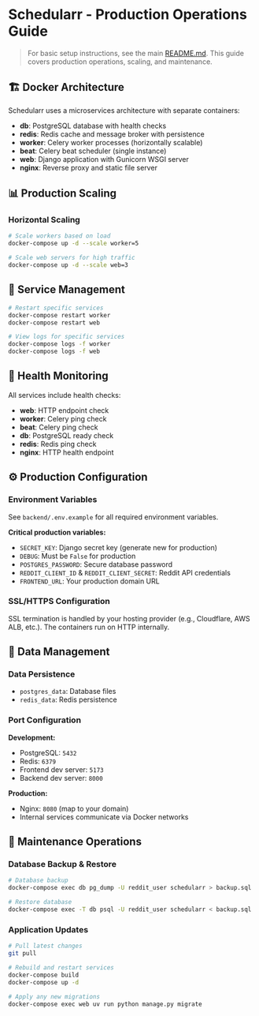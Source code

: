 # Schedularr - Production Operations Guide

> For basic setup instructions, see the main [README.md](README.md). This guide covers production operations, scaling, and maintenance.

## 🏗️ Docker Architecture

Schedularr uses a microservices architecture with separate containers:

- **db**: PostgreSQL database with health checks
- **redis**: Redis cache and message broker with persistence  
- **worker**: Celery worker processes (horizontally scalable)
- **beat**: Celery beat scheduler (single instance)
- **web**: Django application with Gunicorn WSGI server
- **nginx**: Reverse proxy and static file server

## 📊 Production Scaling

### Horizontal Scaling
```bash
# Scale workers based on load
docker-compose up -d --scale worker=5

# Scale web servers for high traffic
docker-compose up -d --scale web=3
```

## 🔧 Service Management
```bash
# Restart specific services
docker-compose restart worker
docker-compose restart web

# View logs for specific services
docker-compose logs -f worker
docker-compose logs -f web
```

## 🏥 Health Monitoring
All services include health checks:
- **web**: HTTP endpoint check
- **worker**: Celery ping check  
- **beat**: Celery ping check
- **db**: PostgreSQL ready check
- **redis**: Redis ping check
- **nginx**: HTTP health endpoint

## ⚙️ Production Configuration

### Environment Variables

See `backend/.env.example` for all required environment variables.

**Critical production variables:**
- `SECRET_KEY`: Django secret key (generate new for production)
- `DEBUG`: Must be `False` for production
- `POSTGRES_PASSWORD`: Secure database password  
- `REDDIT_CLIENT_ID` & `REDDIT_CLIENT_SECRET`: Reddit API credentials
- `FRONTEND_URL`: Your production domain URL

### SSL/HTTPS Configuration

SSL termination is handled by your hosting provider (e.g., Cloudflare, AWS ALB, etc.). The containers run on HTTP internally.

## 💾 Data Management

### Data Persistence

- `postgres_data`: Database files
- `redis_data`: Redis persistence

### Port Configuration

**Development:**
- PostgreSQL: `5432`
- Redis: `6379`  
- Frontend dev server: `5173`
- Backend dev server: `8000`

**Production:**
- Nginx: `8080` (map to your domain)
- Internal services communicate via Docker networks

## 🔧 Maintenance Operations

### Database Backup & Restore
```bash
# Database backup
docker-compose exec db pg_dump -U reddit_user schedularr > backup.sql

# Restore database
docker-compose exec -T db psql -U reddit_user schedularr < backup.sql
```

### Application Updates
```bash
# Pull latest changes
git pull

# Rebuild and restart services
docker-compose build
docker-compose up -d

# Apply any new migrations
docker-compose exec web uv run python manage.py migrate
```
